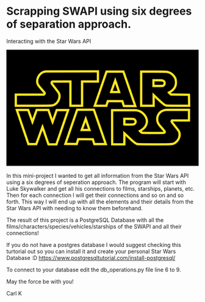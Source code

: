 # Scrapping SWAPI using six degrees of separation approach.
Interacting with the Star Wars API

![swlogo](/swlogo.png)

In this mini-project I wanted to get all information from the Star Wars API using a six degrees of seperation approach.
The program will start with Luke Skywalker and get all his connections to films, starships, planets, etc.
Then for each connection I will get their connections and so on and so forth.
This way I will end up with all the elements and their details from the Star Wars API with needing to know them beforehand.

The result of this project is a PostgreSQL Database with all the films/characters/species/vehicles/starships of the SWAPI and all their connections!

If you do not have a postgres database I would suggest checking this turtorial out so you can install it and create your personal Star Wars Database :D
https://www.postgresqltutorial.com/install-postgresql/

To connect to your database edit the db_operations.py file line 6 to 9.

May the force be with you!

Carl K
